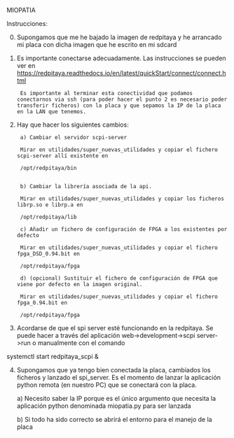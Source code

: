 MIOPATIA

Instrucciones:

0) Supongamos que me he bajado la imagen de redpitaya y he arrancado mi placa con dicha imagen que he escrito en mi sdcard

1) Es importante conectarse adecuadamente. Las instrucciones se pueden ver en
        https://redpitaya.readthedocs.io/en/latest/quickStart/connect/connect.html
        
        Es importante al terminar esta conectividad que podamos conectarnos via ssh (para poder hacer el punto 2 es necesario poder transferir ficheros) con la placa y que sepamos la IP de la placa en la LAN que tenemos. 

2) Hay que hacer los siguientes cambios:

        a) Cambiar el servidor scpi-server
        
        Mirar en utilidades/super_nuevas_utilidades y copiar el fichero scpi-server allí existente en

        /opt/redpitaya/bin


        b) Cambiar la librería asociada de la api.

        Mirar en utilidades/super_nuevas_utilidades y copiar los ficheros librp.so e librp.a en

        /opt/redpitaya/lib

        c) Añadir un fichero de configuración de FPGA a los existentes por defecto

        Mirar en utilidades/super_nuevas_utilidades y copiar el fichero fpga_DSD_0.94.bit en

        /opt/redpitaya/fpga

        d) (opcional) Sustituir el fichero de configuración de FPGA que viene por defecto en la imagen original.

        Mirar en utilidades/super_nuevas_utilidades y copiar el fichero fpga_0.94.bit en

        /opt/redpitaya/fpga

3) Acordarse de que el spi server esté funcionando en la redpitaya. Se puede hacer a través del aplicación web->development->scpi server->run o manualmente con el comando

systemctl start redpitaya_scpi &

4) Supongamos que ya tengo bien conectada la placa, cambiados los ficheros y lanzado el spi_server. Es el momento de lanzar la aplicación python remota (en nuestro PC) que se conectará con la placa.

     a) Necesito saber la IP porque es el único argumento que necesita la aplicación python denominada miopatia.py para ser lanzada
     
     b) Si todo ha sido correcto se abrirá el entorno para el manejo de la placa
